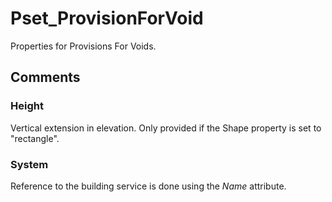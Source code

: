 # Pset_ProvisionForVoid

Properties for Provisions For Voids.
<!-- end of short definition -->


## Comments

### Height

Vertical extension in elevation. Only provided if the Shape property is set to "rectangle".

### System

Reference to the building service is done using the _Name_ attribute.

